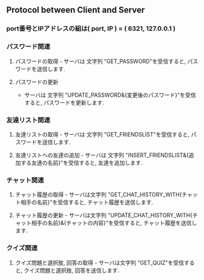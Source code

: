 ## Protocol between Client and Server

### port番号とIPアドレスの組は( port, IP ) = ( 6321, 127.0.0.1 )

### パスワード関連
  1. パスワードの取得
    - サーバは 文字列 "GET_PASSWORD"を受信すると, パスワードを送信します.

  2. パスワードの更新
      - サーバは 文字列 "UPDATE_PASSWORD&{変更後のパスワード}"を受信すると, パスワードを更新します.

### 友達リスト関連

  1. 友達リストの取得
    - サーバは 文字列 "GET_FRIENDSLIST"を受信すると, パスワードを送信します.

  2. 友達リストへの友達の追加
    - サーバは 文字列 "INSERT_FRIENDSLIST&{追加する友達の名前}"を受信すると, 友達を追加します.

### チャット関連

  1. チャット履歴の取得
    - サーバは文字列 "GET_CHAT_HISTORY_WITH{チャット相手の名前}"を受信すると, チャット履歴を送信します.

  2. チャット履歴の更新
    - サーバは文字列 "UPDATE_CHAT_HISTORY_WITH{チャット相手の名前}&{チャットの内容}"を受信すると, チャット履歴を送信します.

### クイズ関連
  1. クイズ問題と選択肢, 回答の取得
    - サーバは文字列 "GET_QUIZ"を受信すると, クイズ問題と選択肢, 回答を送信します.
